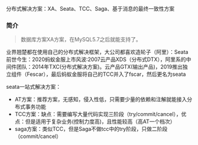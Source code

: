 分布式解决方案：XA、Seata、TCC、Saga、基于消息的最终一致性方案
### 简介
> 数据库方案XA方案，在MySQL5.7之后就能支持了。

业界翘楚都在使用自己的分布式解决框架，大公司都喜欢造轮子（阿里）：Seata
前世今生：2020蚂蚁金服上市风波:2007云产品XDS（分布式DTX），阿里系的中间件团队：2014年TXC(分布式解决方案)。云产品GTX(输出产品)，2019推出独立组件（Fescar），最后蚂蚁金服将自己的TCC并入了fscar，然后更名为seata

seata一站式解决方案：
* AT方案：推荐方案，无感知，侵入性低，只需要少量的依赖和注解就能接入分布式事务功能
* TCC方案：缺点：需要编写大量代码实现三阶段（try/commit/cancel），优点：但是适用于复杂业务(控制力度高)，且性能较高（高AT一个档次）
* saga方案：类似TCC，但是Saga不做tcc中的try阶段，只做二阶段（commit/cancel）






























